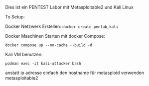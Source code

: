 Dies ist ein PENTEST Labor mit Metasploitable2 und Kali Linux

To Setup:

Docker Netzwerk Erstellen:
`docker create penlab_kali`

Docker Maschinen Starten mit docker Compose:

`docker compose up --no-cache --build -d`

Kali VM benutzen:

`podman exec -it kali-attacker bash`

anstatt ip adresse einfach den hostname für metasploid verwenden metasploitable2
